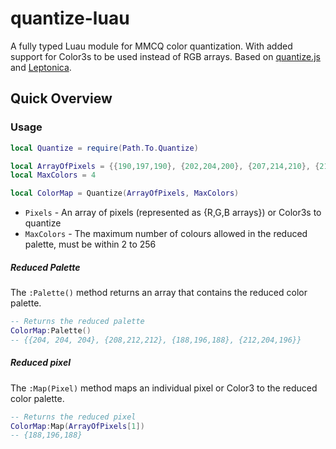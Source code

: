 quantize-luau
========

A fully typed Luau module for MMCQ color quantization. With added support for Color3s to be used instead of RGB arrays. Based on [quantize.js](https://github.com/olivierlesnicki/quantize) and [Leptonica](https://github.com/DanBloomberg/leptonica/blob/master/src/colorquant2.c).


Quick Overview
--------------

### Usage

`````lua
local Quantize = require(Path.To.Quantize)

local ArrayOfPixels = {{190,197,190}, {202,204,200}, {207,214,210}, {211,214,211}, {205,207,207}}
local MaxColors = 4

local ColorMap = Quantize(ArrayOfPixels, MaxColors)
`````

* `Pixels` - An array of pixels (represented as {R,G,B arrays}) or Color3s to quantize
* `MaxColors` - The maximum number of colours allowed in the reduced palette, must be within 2 to 256

##### Reduced Palette

The `:Palette()` method returns an array that contains the reduced color palette.

`````lua
-- Returns the reduced palette
ColorMap:Palette()
-- {{204, 204, 204}, {208,212,212}, {188,196,188}, {212,204,196}}
`````

##### Reduced pixel

The `:Map(Pixel)` method maps an individual pixel or Color3 to the reduced color palette.

`````lua
-- Returns the reduced pixel
ColorMap:Map(ArrayOfPixels[1])
-- {188,196,188}
`````
